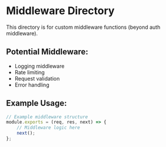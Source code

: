 # Middleware Directory

This directory is for custom middleware functions (beyond auth middleware).

## Potential Middleware:
- Logging middleware
- Rate limiting
- Request validation
- Error handling

## Example Usage:
```javascript
// Example middleware structure
module.exports = (req, res, next) => {
    // Middleware logic here
    next();
};
```